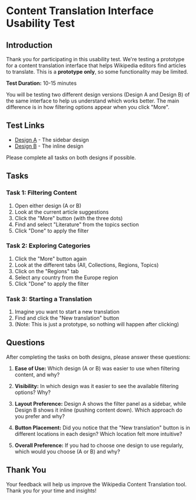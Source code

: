 # Content Translation Interface Usability Test

## Introduction

Thank you for participating in this usability test. We're testing a prototype for a content translation interface that helps Wikipedia editors find articles to translate. This is a **prototype only**, so some functionality may be limited.

**Test Duration:** 10-15 minutes

You will be testing two different design versions (Design A and Design B) of the same interface to help us understand which works better. The main difference is in how filtering options appear when you click "More".

## Test Links

- [Design A](https://baba786.github.io/Content_Translation/) - The sidebar design
- [Design B](https://baba786.github.io/Content_Translation/dev/) - The inline design

Please complete all tasks on both designs if possible.

## Tasks

### Task 1: Filtering Content
1. Open either design (A or B)
2. Look at the current article suggestions
3. Click the "More" button (with the three dots)
4. Find and select "Literature" from the topics section
5. Click "Done" to apply the filter

### Task 2: Exploring Categories
1. Click the "More" button again
2. Look at the different tabs (All, Collections, Regions, Topics)
3. Click on the "Regions" tab
4. Select any country from the Europe region
5. Click "Done" to apply the filter

### Task 3: Starting a Translation
1. Imagine you want to start a new translation
2. Find and click the "New translation" button
3. (Note: This is just a prototype, so nothing will happen after clicking)

## Questions

After completing the tasks on both designs, please answer these questions:

1. **Ease of Use:** Which design (A or B) was easier to use when filtering content, and why?

2. **Visibility:** In which design was it easier to see the available filtering options? Why?

3. **Layout Preference:** Design A shows the filter panel as a sidebar, while Design B shows it inline (pushing content down). Which approach do you prefer and why?

4. **Button Placement:** Did you notice that the "New translation" button is in different locations in each design? Which location felt more intuitive?

5. **Overall Preference:** If you had to choose one design to use regularly, which would you choose (A or B) and why?

## Thank You

Your feedback will help us improve the Wikipedia Content Translation tool. Thank you for your time and insights!